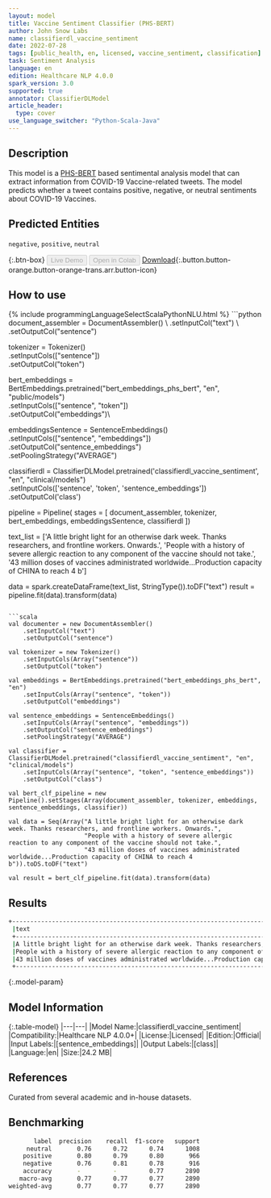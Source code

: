 ```yaml
---
layout: model
title: Vaccine Sentiment Classifier (PHS-BERT)
author: John Snow Labs
name: classifierdl_vaccine_sentiment
date: 2022-07-28
tags: [public_health, en, licensed, vaccine_sentiment, classification]
task: Sentiment Analysis
language: en
edition: Healthcare NLP 4.0.0
spark_version: 3.0
supported: true
annotator: ClassifierDLModel
article_header:
  type: cover
use_language_switcher: "Python-Scala-Java"
---
```


## Description

This model is a [PHS-BERT](https://arxiv.org/abs/2204.04521) based sentimental analysis model that can extract information from COVID-19 Vaccine-related tweets. The model predicts whether a tweet contains positive, negative, or neutral sentiments about COVID-19 Vaccines.

## Predicted Entities

`negative`, `positive`, `neutral`

{:.btn-box}
<button class="button button-orange" disabled>Live Demo</button>
<button class="button button-orange" disabled>Open in Colab</button>
[Download](https://s3.amazonaws.com/auxdata.johnsnowlabs.com/clinical/models/classifierdl_vaccine_sentiment_en_4.0.0_3.0_1658998378316.zip){:.button.button-orange.button-orange-trans.arr.button-icon}

## How to use



<div class="tabs-box" markdown="1">
{% include programmingLanguageSelectScalaPythonNLU.html %}
```python
document_assembler = DocumentAssembler() \
    .setInputCol("text") \
    .setOutputCol("sentence")

tokenizer = Tokenizer() \
    .setInputCols(["sentence"]) \
    .setOutputCol("token")

bert_embeddings = BertEmbeddings.pretrained("bert_embeddings_phs_bert", "en", "public/models")\
    .setInputCols(["sentence", "token"])\
    .setOutputCol("embeddings")\

embeddingsSentence = SentenceEmbeddings() \
    .setInputCols(["sentence", "embeddings"]) \
    .setOutputCol("sentence_embeddings") \
    .setPoolingStrategy("AVERAGE")

classifierdl = ClassifierDLModel.pretrained('classifierdl_vaccine_sentiment', "en", "clinical/models")\
    .setInputCols(['sentence', 'token', 'sentence_embeddings'])\
    .setOutputCol('class')

pipeline = Pipeline(
    stages = [
        document_assembler,
        tokenizer,
        bert_embeddings,
        embeddingsSentence,
        classifierdl
    ])

text_list = ['A little bright light for an otherwise dark week. Thanks researchers, and frontline workers. Onwards.', 
             'People with a history of severe allergic reaction to any component of the vaccine should not take.', 
             '43 million doses of vaccines administrated worldwide...Production capacity of CHINA to reach 4 b']

data = spark.createDataFrame(text_list, StringType()).toDF("text")
result = pipeline.fit(data).transform(data)
```

```scala
val documenter = new DocumentAssembler() 
    .setInputCol("text") 
    .setOutputCol("sentence")

val tokenizer = new Tokenizer()
    .setInputCols(Array("sentence"))
    .setOutputCol("token")

val embeddings = BertEmbeddings.pretrained("bert_embeddings_phs_bert", "en")
    .setInputCols(Array("sentence", "token"))
    .setOutputCol("embeddings")

val sentence_embeddings = SentenceEmbeddings()
    .setInputCols(Array("sentence", "embeddings"))
    .setOutputCol("sentence_embeddings")
    .setPoolingStrategy("AVERAGE")

val classifier = ClassifierDLModel.pretrained("classifierdl_vaccine_sentiment", "en", "clinical/models")
    .setInputCols(Array("sentence", "token", "sentence_embeddings"))
    .setOutputCol("class")

val bert_clf_pipeline = new Pipeline().setStages(Array(document_assembler, tokenizer, embeddings, sentence_embeddings, classifier))

val data = Seq(Array("A little bright light for an otherwise dark week. Thanks researchers, and frontline workers. Onwards.", 
                     "People with a history of severe allergic reaction to any component of the vaccine should not take.", 
                     "43 million doses of vaccines administrated worldwide...Production capacity of CHINA to reach 4 b")).toDS.toDF("text")

val result = bert_clf_pipeline.fit(data).transform(data)
```


</div>

## Results

```bash
+-----------------------------------------------------------------------------------------------------+----------+
 |text                                                                                                 |class     |
 +-----------------------------------------------------------------------------------------------------+----------+
 |A little bright light for an otherwise dark week. Thanks researchers, and frontline workers. Onwards.|[positive]|
 |People with a history of severe allergic reaction to any component of the vaccine should not take.   |[negative]|
 |43 million doses of vaccines administrated worldwide...Production capacity of CHINA to reach 4 b     |[neutral] |
 +-----------------------------------------------------------------------------------------------------+----------+
```

{:.model-param}
## Model Information

{:.table-model}
|---|---|
|Model Name:|classifierdl_vaccine_sentiment|
|Compatibility:|Healthcare NLP 4.0.0+|
|License:|Licensed|
|Edition:|Official|
|Input Labels:|[sentence_embeddings]|
|Output Labels:|[class]|
|Language:|en|
|Size:|24.2 MB|

## References

Curated from several academic and in-house datasets.

## Benchmarking

```bash
       label  precision    recall  f1-score   support
     neutral       0.76      0.72      0.74      1008
    positive       0.80      0.79      0.80       966
    negative       0.76      0.81      0.78       916
    accuracy       -         -         0.77      2890
   macro-avg       0.77      0.77      0.77      2890
weighted-avg       0.77      0.77      0.77      2890
```
